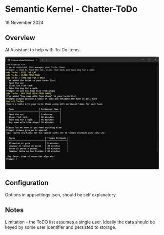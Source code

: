 # Semantic Kernel - Chatter-ToDo

19 November 2024

## Overview

AI Assistant to help with To-Do items.

![alttext](./docs/Scrn1.png)

## Configuration

Options in appsettings.json, should be self explanatory.

## Notes

Limitation - the ToDO list assumes a single user.  Ideally the data should be keyed by some user identifier and persisted to storage.
